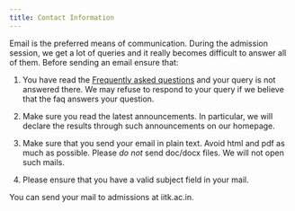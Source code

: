```yaml
---
title: Contact Information
---
```


Email is the preferred means of communication. During the admission
session, we get a lot of queries and it really becomes difficult to
answer all of them. Before sending an email ensure that:

1. You have read the [Frequently asked questions][faq] and your query
   is not answered there. We may refuse to respond to your query if we
   believe that the faq answers your question.

2. Make sure you read the latest announcements. In particular, we will
   declare the results through such announcements on our homepage.

3. Make sure that you send your email in plain text. Avoid html and
   pdf as much as possible. Please *do not* send doc/docx files. We
   will not open such mails.

4. Please ensure that you have a valid subject field in your mail.

You can send your mail to admissions at iitk.ac.in.

[faq]: </faq.html> "Frequently asked questions"
